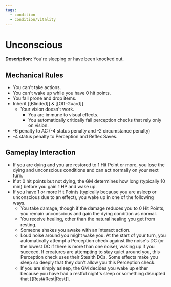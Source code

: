 ```yaml
---
tags:
  - condition
  - condition/vitality
---
```

# Unconscious
 **Description:** You're sleeping or have been knocked out. 

## Mechanical Rules

- You can't take actions.
- You can't wake up while you have 0 hit points.
- You fall prone and drop items.
-  Inherit [[Blinded]] & [[Off-Guard]]
	- Your vision doesn't work. 
		- You are immune to visual effects.  
		- You automatically critically fail perception checks that rely only on vision.
- -6 penalty to AC (-4 status penalty and -2 circumstance penalty)
- -4 status penalty to Perception and Reflex Saves.

## Gameplay Interaction

- If you are dying and you are restored to 1 Hit Point or more, you lose the dying and unconscious conditions and can act normally on your next turn. 
- If at 0 hit points but not dying, the GM determines how long (typically 10 min) before you gain 1 HP and wake up.  
- If you have 1  or more Hit Points (typically because you are asleep or unconscious due to an effect), you wake up in one of the following ways.
	- You take damage, though if the damage reduces you to 0 Hit Points, you remain unconscious and gain the dying condition as normal.
	- You receive healing, other than the natural healing you get from resting.
	- Someone shakes you awake with an Interact action.
	- Loud noise around you might wake you. At the start of your turn, you automatically attempt a Perception check against the noise's DC (or the lowest DC if there is more than one noise), waking up if you succeed. If creatures are attempting to stay quiet around you, this Perception check uses their Stealth DCs. Some effects make you sleep so deeply that they don't allow you this Perception check.
	- If you are simply asleep, the GM decides you wake up either because you have had a restful night's sleep or something disrupted that [[Rest#Rest|Rest]].